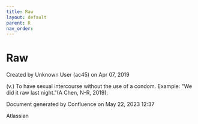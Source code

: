 ```yaml
---
title: Raw
layout: default
parent: R
nav_order:
---
```


# Raw

Created by  Unknown User (ac45) on Apr 07, 2019

(v.) To have sexual intercourse without the use of a condom. Example: &quot;We did it raw last night.&quot;(A Chen, N-R, 2019). 

Document generated by Confluence on May 22, 2023 12:37

Atlassian
